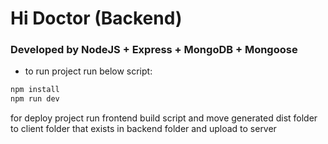 # Hi Doctor (Backend)

### Developed by NodeJS + Express + MongoDB + Mongoose


* to run project run below script:

```js
npm install
npm run dev
```

for deploy project run frontend build script and move generated dist folder to client folder that exists in backend folder and upload to server 
